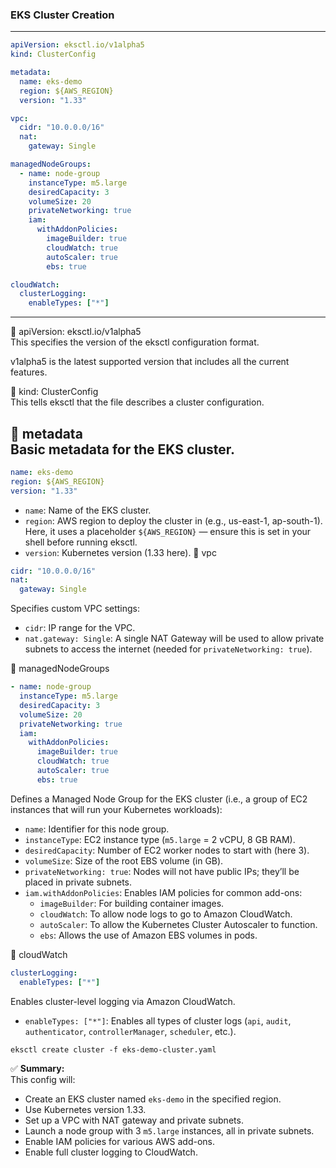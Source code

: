 ### EKS Cluster Creation
---
```yaml
apiVersion: eksctl.io/v1alpha5
kind: ClusterConfig

metadata:
  name: eks-demo
  region: ${AWS_REGION}
  version: "1.33"

vpc:
  cidr: "10.0.0.0/16"
  nat:
    gateway: Single

managedNodeGroups:
  - name: node-group
    instanceType: m5.large
    desiredCapacity: 3
    volumeSize: 20
    privateNetworking: true
    iam:
      withAddonPolicies:
        imageBuilder: true
        cloudWatch: true
        autoScaler: true
        ebs: true

cloudWatch:
  clusterLogging:
    enableTypes: ["*"]
```
---
🔹 apiVersion: eksctl.io/v1alpha5  
This specifies the version of the eksctl configuration format.  
  
v1alpha5 is the latest supported version that includes all the current features.

🔹 kind: ClusterConfig  
This tells eksctl that the file describes a cluster configuration.

🔹 metadata  
Basic metadata for the EKS cluster.
---
```yaml
name: eks-demo
region: ${AWS_REGION}
version: "1.33"
```

- `name`: Name of the EKS cluster.  
- `region`: AWS region to deploy the cluster in (e.g., us-east-1, ap-south-1). Here, it uses a placeholder `${AWS_REGION}` — ensure this is set in your shell before running eksctl.  
- `version`: Kubernetes version (1.33 here).
🔹 vpc

```yaml
cidr: "10.0.0.0/16"
nat:
  gateway: Single
```

Specifies custom VPC settings:

- `cidr`: IP range for the VPC.  
- `nat.gateway: Single`: A single NAT Gateway will be used to allow private subnets to access the internet (needed for `privateNetworking: true`).

🔹 managedNodeGroups

```yaml
- name: node-group
  instanceType: m5.large
  desiredCapacity: 3
  volumeSize: 20
  privateNetworking: true
  iam:
    withAddonPolicies:
      imageBuilder: true
      cloudWatch: true
      autoScaler: true
      ebs: true
```

Defines a Managed Node Group for the EKS cluster (i.e., a group of EC2 instances that will run your Kubernetes workloads):

- `name`: Identifier for this node group.  
- `instanceType`: EC2 instance type (`m5.large` = 2 vCPU, 8 GB RAM).  
- `desiredCapacity`: Number of EC2 worker nodes to start with (here 3).  
- `volumeSize`: Size of the root EBS volume (in GB).  
- `privateNetworking: true`: Nodes will not have public IPs; they’ll be placed in private subnets.  
- `iam.withAddonPolicies`: Enables IAM policies for common add-ons:  
  - `imageBuilder`: For building container images.  
  - `cloudWatch`: To allow node logs to go to Amazon CloudWatch.  
  - `autoScaler`: To allow the Kubernetes Cluster Autoscaler to function.  
  - `ebs`: Allows the use of Amazon EBS volumes in pods.

🔹 cloudWatch

```yaml
clusterLogging:
  enableTypes: ["*"]
```

Enables cluster-level logging via Amazon CloudWatch.

- `enableTypes: ["*"]`: Enables all types of cluster logs (`api`, `audit`, `authenticator`, `controllerManager`, `scheduler`, etc.).

```
eksctl create cluster -f eks-demo-cluster.yaml
```

✅ **Summary:**  
This config will:

- Create an EKS cluster named `eks-demo` in the specified region.  
- Use Kubernetes version 1.33.  
- Set up a VPC with NAT gateway and private subnets.  
- Launch a node group with 3 `m5.large` instances, all in private subnets.  
- Enable IAM policies for various AWS add-ons.  
- Enable full cluster logging to CloudWatch.